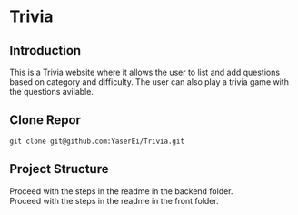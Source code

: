 # Trivia

## Introduction

This is a Trivia website where it allows the user to list and add questions based on category and difficulty. The user can also play a trivia game with the questions avilable. 

## Clone Repor

```
git clone git@github.com:YaserEi/Trivia.git
```

##  Project Structure

Proceed with the steps in the readme in the backend folder.<br />
Proceed with the steps in the readme in the front folder.


